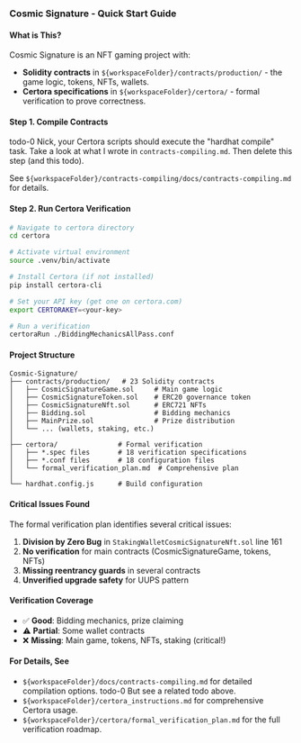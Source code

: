 ### Cosmic Signature - Quick Start Guide

#### What is This?

Cosmic Signature is an NFT gaming project with:
- **Solidity contracts** in `${workspaceFolder}/contracts/production/` - the game logic, tokens, NFTs, wallets.
- **Certora specifications** in `${workspaceFolder}/certora/` - formal verification to prove correctness.

#### Step 1. Compile Contracts

todo-0 Nick, your Certora scripts should execute the "hardhat compile" task. Take a look at what I wrote in `contracts-compiling.md`. Then delete this step (and this todo).

See `${workspaceFolder}/contracts-compiling/docs/contracts-compiling.md` for details.

#### Step 2. Run Certora Verification

```bash
# Navigate to certora directory
cd certora

# Activate virtual environment
source .venv/bin/activate

# Install Certora (if not installed)
pip install certora-cli

# Set your API key (get one on certora.com)
export CERTORAKEY=<your-key>

# Run a verification
certoraRun ./BiddingMechanicsAllPass.conf
```

#### Project Structure

```
Cosmic-Signature/
├── contracts/production/   # 23 Solidity contracts
│   ├── CosmicSignatureGame.sol     # Main game logic
│   ├── CosmicSignatureToken.sol    # ERC20 governance token
│   ├── CosmicSignatureNft.sol      # ERC721 NFTs
│   ├── Bidding.sol                 # Bidding mechanics
│   ├── MainPrize.sol               # Prize distribution
│   └── ... (wallets, staking, etc.)
│
├── certora/               # Formal verification
│   ├── *.spec files       # 18 verification specifications
│   ├── *.conf files       # 18 configuration files
│   └── formal_verification_plan.md  # Comprehensive plan
│
└── hardhat.config.js      # Build configuration
```

#### Critical Issues Found

The formal verification plan identifies several critical issues:

1. **Division by Zero Bug** in `StakingWalletCosmicSignatureNft.sol` line 161
2. **No verification** for main contracts (CosmicSignatureGame, tokens, NFTs)
3. **Missing reentrancy guards** in several contracts
4. **Unverified upgrade safety** for UUPS pattern

#### Verification Coverage

- ✅ **Good**: Bidding mechanics, prize claiming
- ⚠️ **Partial**: Some wallet contracts  
- ❌ **Missing**: Main game, tokens, NFTs, staking (critical!)

#### For Details, See

- `${workspaceFolder}/docs/contracts-compiling.md` for detailed compilation options. todo-0 But see a related todo above.
- `${workspaceFolder}/certora_instructions.md` for comprehensive Certora usage.
- `${workspaceFolder}/certora/formal_verification_plan.md` for the full verification roadmap.
